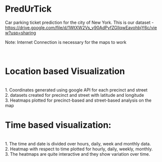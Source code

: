 # PredUrTick
Car parking ticket prediction for the city of New York.
This is our dataset - https://drive.google.com/file/d/1WtXW2Vs_y90AdPyfZGIlqwEavohbjY6c/view?usp=sharing

<p>Note: Internet Connection is necessary for the maps to work</p><br>
<h1>Location based Visualization</h1><br>
1. Coordinates generated using google API for each precinct and street<br>
2. datasets created for precinct and street with latitude and longitude<br>
3. Heatmaps plotted for precinct-based and street-based analysis on the map<br>

<h1>Time based visualization:</h1><br>
1. The time and date is divided over hours, daily, week and monthly data. <br>
2. Heatmap with respect to time plotted for hourly, daily, weekly, monthly.<br>
3. The heatmaps are quite interactive and they show variation over time. <br>
